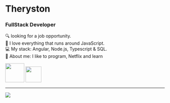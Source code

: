 # Theryston

### FullStack Developer

🔍 looking for a job opportunity.  
💙 I love everything that runs around JavaScript.  
💻 My stack: Angular, Node.js, Typescript & SQL.  
📝 About me: I like to program, Netflix and learn 

[<img style="width: 60px;" src="https://img.shields.io/badge/Instagram-E4405F?style=for-the-badge&logo=instagram&logoColor=white">](https://www.instagram.com/_theryston_/) [<img style="width: 50px;" src="https://img.shields.io/badge/LinkedIn-0077B5?style=for-the-badge&logo=linkedin&logoColor=white">](https://www.linkedin.com/in/Theryston/)


--------------------------------------------------------------

<img align="left" src="https://github-readme-stats.vercel.app/api/top-langs/?username=Theryston&layout=compact&theme=dracula">
